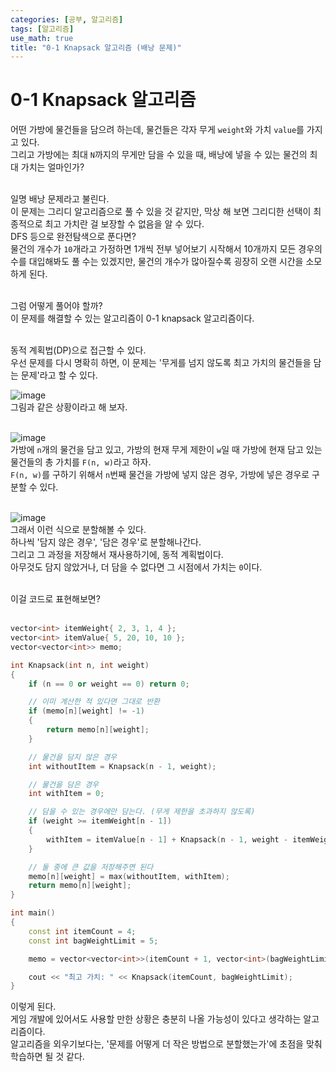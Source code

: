 ```yaml
---
categories: [공부, 알고리즘]
tags: [알고리즘]
use_math: true
title: "0-1 Knapsack 알고리즘 (배낭 문제)"
---
```

# 0-1 Knapsack 알고리즘
어떤 가방에 물건들을 담으려 하는데, 물건들은 각자 무게 `weight`와 가치 `value`를 가지고 있다.  
그리고 가방에는 최대 `N`까지의 무게만 담을 수 있을 때, 배낭에 넣을 수 있는 물건의 최대 가치는 얼마인가?  
<br>

일명 배낭 문제라고 불린다.  
이 문제는 그리디 알고리즘으로 풀 수 있을 것 같지만, 막상 해 보면 그리디한 선택이 최종적으로 최고 가치란 걸 보장할 수 없음을 알 수 있다.  
DFS 등으로 완전탐색으로 푼다면?  
물건의 개수가 `10`개라고 가정하면 1개씩 전부 넣어보기 시작해서 10개까지 모든 경우의 수를 대입해봐도 풀 수는 있겠지만, 물건의 개수가 많아질수록 굉장히 오랜 시간을 소모하게 된다.  
<br>

그럼 어떻게 풀어야 할까?  
이 문제를 해결할 수 있는 알고리즘이 0-1 knapsack 알고리즘이다.  
<br>

동적 계획법(DP)으로 접근할 수 있다.  
우선 문제를 다시 명확히 하면, 이 문제는 '무게를 넘지 않도록 최고 가치의 물건들을 담는 문제'라고 할 수 있다.  

![image](https://github.com/Time-of/Time-of.github.io/assets/83389425/9ed95874-96ac-4c9b-8ae4-ab808dd6ee8e)  
그림과 같은 상황이라고 해 보자.  
<br>

![image](https://github.com/Time-of/Time-of.github.io/assets/83389425/f60138c9-f73b-4141-97f8-8c5223301539)  
가방에 `n`개의 물건을 담고 있고, 가방의 현재 무게 제한이 `w`일 때 가방에 현재 담고 있는 물건들의 총 가치를 `F(n, w)`라고 하자.  
`F(n, w)`를 구하기 위해서 `n`번째 물건을 가방에 넣지 않은 경우, 가방에 넣은 경우로 구분할 수 있다.  
<br>

![image](https://github.com/Time-of/Time-of.github.io/assets/83389425/5b70d7cf-d8a9-49fc-8d46-5c12a41988a0)  
그래서 이런 식으로 분할해볼 수 있다.  
하나씩 '담지 않은 경우', '담은 경우'로 분할해나간다.  
그리고 그 과정을 저장해서 재사용하기에, 동적 계획법이다.  
아무것도 담지 않았거나, 더 담을 수 없다면 그 시점에서 가치는 `0`이다.  
<br>

이걸 코드로 표현해보면?  
<br>

```cpp
vector<int> itemWeight{ 2, 3, 1, 4 };
vector<int> itemValue{ 5, 20, 10, 10 };
vector<vector<int>> memo;

int Knapsack(int n, int weight)
{
	if (n == 0 or weight == 0) return 0;

	// 이미 계산한 적 있다면 그대로 반환
	if (memo[n][weight] != -1)
	{
		return memo[n][weight];
	}

	// 물건을 담지 않은 경우
	int withoutItem = Knapsack(n - 1, weight);

	// 물건을 담은 경우
	int withItem = 0;

	// 담을 수 있는 경우에만 담는다. (무게 제한을 초과하지 않도록)
	if (weight >= itemWeight[n - 1])
	{
		withItem = itemValue[n - 1] + Knapsack(n - 1, weight - itemWeight[n - 1]);
	}

	// 둘 중에 큰 값을 저장해주면 된다
	memo[n][weight] = max(withoutItem, withItem);
	return memo[n][weight];
}

int main()
{
	const int itemCount = 4;
	const int bagWeightLimit = 5;

	memo = vector<vector<int>>(itemCount + 1, vector<int>(bagWeightLimit + 1, -1));

	cout << "최고 가치: " << Knapsack(itemCount, bagWeightLimit);
}
```  
이렇게 된다.  
게임 개발에 있어서도 사용할 만한 상황은 충분히 나올 가능성이 있다고 생각하는 알고리즘이다.  
알고리즘을 외우기보다는, '문제를 어떻게 더 작은 방법으로 분할했는가'에 초점을 맞춰 학습하면 될 것 같다.  

